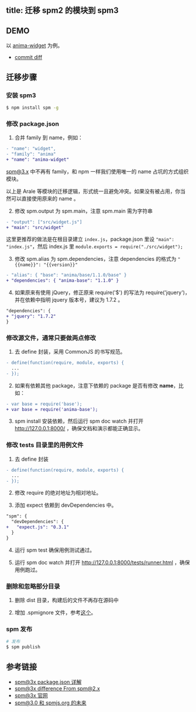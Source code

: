 title: 迁移 spm2 的模块到 spm3
---

## DEMO

以 [anima-widget](https://github.com/animajs/widget/tree/commonjs) 为例。

* [commit diff](https://github.com/animajs/widget/commit/024defa162c5cac80d440e6c8bfbea9de8ce375d?w=1)

## 迁移步骤

### 安装 spm3

```bash
$ npm install spm -g
```

### 修改 package.json

1. 合并 family 到 name，例如：

  ```diff
  - "name": "widget",
  - "family": "anima"
  + "name": "anima-widget"
  ```

  spm@3.x 中不再有 family，和 npm 一样我们使用唯一的 name 占坑的方式组织模块。

  以上是 Arale 等模块的迁移逻辑，形式统一且避免冲突。如果没有被占用，你当然可以直接使用原来的 name 。
    
2. 修改 spm.output 为 spm.main，注意 spm.main 需为字符串

  ```diff
  - "output": ["src/widget.js"]
  + "main": "src/widget"
  ```
  
  这里更推荐的做法是在根目录建立 `index.js`，package.json 里设 `"main": "index.js"`，然后 index.js 里 `module.exports = require("./src/widget");`
    
3. 修改 spm.alias 为 spm.dependencies，注意 dependencies 的格式为 `"{{name}}": "{{version}}"`

  ```diff
  - "alias": { "base": "anima/base/1.1.0/base" }
  + "dependencies": { "anima-base": "1.1.0" }
  ```

4. 如果原来有使用 jQuery，修正原来 require('$') 的写法为 require('jquery')，并在依赖中指明 jquery 版本号，建议为 1.7.2 。

  ```diff
  "dependencies": { 
  + "jquery": "1.7.2"
  }
  ```

### 修改源文件，通常只要做两点修改

1. 去 define 封装，采用 CommonJS 的书写规范。

  ```diff
  - define(function(require, module, exports) {
    ...
  - });
  ```

2. 如果有依赖其他 package，注意下依赖的 package 是否有修改 **name**，比如：

  ```diff
  - var base = require('base');
  + var base = require('anima-base');
  ```

3. spm install 安装依赖，然后运行 spm doc watch 并打开 http://127.0.0.1:8000/ ，确保文档和演示都能正确显示。

### 修改 tests 目录里的用例文件

1. 去 define 封装

  ```diff
  - define(function(require, module, exports) {
    ...
  - });
  ```

2. 修改 require 的绝对地址为相对地址。

3. 添加 expect 依赖到 devDependencies 中。

  ```diff
  "spm": {
    "devDependencies": {
  +   "expect.js": "0.3.1"
    }
  }
  ```

4. 运行 spm test 确保用例测试通过。

5. 运行 spm doc watch 并打开 http://127.0.0.1:8000/tests/runner.html ，确保用例跑过。

### 删除和忽略部分目录

1. 删除 dist 目录，构建后的文件不再存在源码中

2. 增加 .spmignore 文件，参考[这个](https://github.com/spmjs/spm/blob/a778d60b0b14ed83734900041ddab08e472cb5b1/lib/template/.spmignore)。

### spm 发布

```bash
# 发布
$ spm publish
```

## 参考链接

* [spm@3x package.json 详解](http://spmjs.io/documentation/package.json)
* [spm@3x difference From spm@2.x](http://spmjs.io/documentation/difference-from-2.x)
* [spm@3x 官网](http://spmjs.io/)
* [spm@3.0 和 spmjs.org 的未来](https://github.com/spmjs/spm/issues/718)
